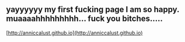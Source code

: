## yayyyyyy my first fucking page I am so happy. muaaaahhhhhhhhh... fuck you bitches.....


[http://anniccalust.github.io](http://anniccalust.github.io)
